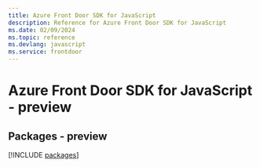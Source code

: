 ```yaml
---
title: Azure Front Door SDK for JavaScript
description: Reference for Azure Front Door SDK for JavaScript
ms.date: 02/09/2024
ms.topic: reference
ms.devlang: javascript
ms.service: frontdoor
---
```

# Azure Front Door SDK for JavaScript - preview
## Packages - preview
[!INCLUDE [packages](front-door-index.md)]